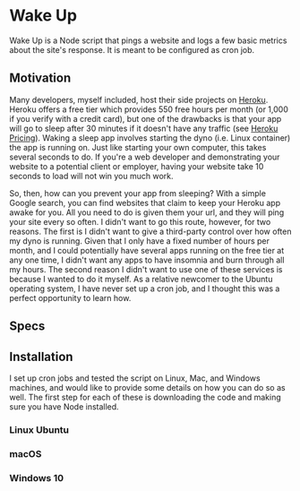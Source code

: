 # Wake Up 

Wake Up is a Node script that pings a website and logs a few basic
metrics about the site's response. It is meant to be configured as cron job. 

## Motivation

Many developers, myself included, host their side projects on [Heroku](https://heroku.com/). 
Heroku offers a free tier which provides 550 free hours per month (or 1,000 if 
you verify with a credit card), but one of the drawbacks is that your app will 
go to sleep after 30 minutes if it doesn't have any traffic (see
[Heroku Pricing](https://www.heroku.com/pricing)). Waking a sleep app 
involves starting the dyno (i.e. Linux container) the app is running on. Just
like starting your own computer, this takes several seconds to do. 
If you're a web developer and demonstrating your website to a potential client 
or employer, having your website take 10 seconds to load will not win you much 
work.

So, then, how can you prevent your app from sleeping? With a simple Google 
search, you can find websites that claim to keep your Heroku app awake for you.
All you need to do is given them your url, and they will ping your site every so
often. I didn't want to go this route, however, for two reasons. The first is I
didn't want to give a third-party control over how often my dyno is running.
Given that I only have a fixed number of hours per month, and I could
potentially have several apps running on the free tier at any one time, I didn't
want any apps to have insomnia and burn through all my hours. The second reason I
didn't want to use one of these services is because I wanted to do it myself.
As a relative newcomer to the Ubuntu operating system, I have never set up a
cron job, and I thought this was a perfect opportunity to learn how. 

## Specs


## Installation

I set up cron jobs and tested the script on Linux, Mac, and Windows machines, and 
would like to provide some details on how you can do so as well. The first 
step for each of these is downloading the code and making sure you have Node installed. 

### Linux Ubuntu

### macOS

### Windows 10
